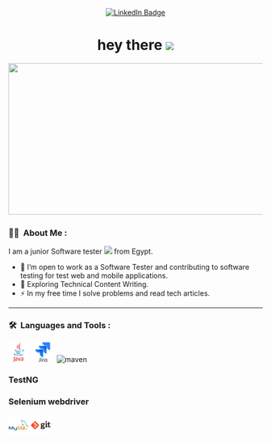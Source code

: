 <p align="center">
<a href="https://www.linkedin.com/in/sarah-samir-youssef-ab8157180/"><img src="https://img.shields.io/badge/LinkedIn-blue?style=for-the-badge&logo=linkedin&logoColor=white" alt="LinkedIn Badge"></a>
</p>
<h1 align="center">hey there <img src="https://media.giphy.com/media/hvRJCLFzcasrR4ia7z/giphy.gif" width="40"></h1>

<p align="center"><img src="https://media.giphy.com/media/dWesBcTLavkZuG35MI/giphy.gif" width="600" height="300"  /></p>

### :man_technologist: &nbsp;About Me :

I am a junior Software tester <img src="https://media.giphy.com/media/WUlplcMpOCEmTGBtBW/giphy.gif" width="30"> from Egypt.

- 🔭 I’m open to work as a Software Tester and contributing to software testing  for test web and mobile applications.
- 🌱 Exploring Technical Content Writing.
- ⚡ In my free time I solve problems and read tech articles.
---

### 🛠 &nbsp;Languages and Tools :

<p>
<img src="https://github.com/devicons/devicon/blob/master/icons/java/java-original-wordmark.svg" title="Java" alt="Java" width="40" height="40"/>&nbsp;
<img src="https://github.com/devicons/devicon/blob/master/icons/jira/jira-original-wordmark.svg" title="Jira" alt="Jira" width="40" height="40"/>&nbsp;
<img src="https://maven.apache.org/images/maven-logo-black-on-white.png" title="maven" alt="maven" width="50" height="40"/>
<h3>TestNG</h3>
<h3>Selenium webdriver</h3>
<img src="https://github.com/devicons/devicon/blob/master/icons/mysql/mysql-original-wordmark.svg" title="MySQL"  alt="MySQL" width="40" height="40"/>
<img src="https://github.com/devicons/devicon/blob/master/icons/git/git-original-wordmark.svg" title="Git" **alt="Git" width="40" height="40"/>
</p>


